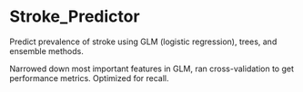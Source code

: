 # Stroke_Predictor
Predict prevalence of stroke using GLM (logistic regression), trees, and ensemble methods.

Narrowed down most important features in GLM, ran cross-validation to get performance metrics. Optimized for recall.
